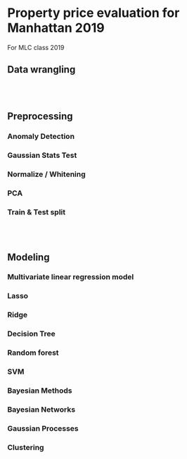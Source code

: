 # Property price evaluation for Manhattan 2019
For MLC class 2019

## Data wrangling
<br> 

## Preprocessing
### Anomaly Detection
### Gaussian Stats Test
### Normalize / Whitening
### PCA
### Train & Test split
<br> 

## Modeling
### Multivariate linear regression model
### Lasso
### Ridge
### Decision Tree
### Random forest
### SVM
### Bayesian Methods
### Bayesian Networks
### Gaussian Processes
### Clustering
